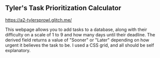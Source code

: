 ## Tyler's Task Prioritization Calculator

https://a2-tylersprowl.glitch.me/

This webpage allows you to add tasks to a database, along with their difficulty on a scale of 1 to 9 and how many days until their deadline. The derived field returns a value of "Sooner" or "Later" depending on how urgent it believes the task to be. I used a CSS grid, and all should be self explanatory.
